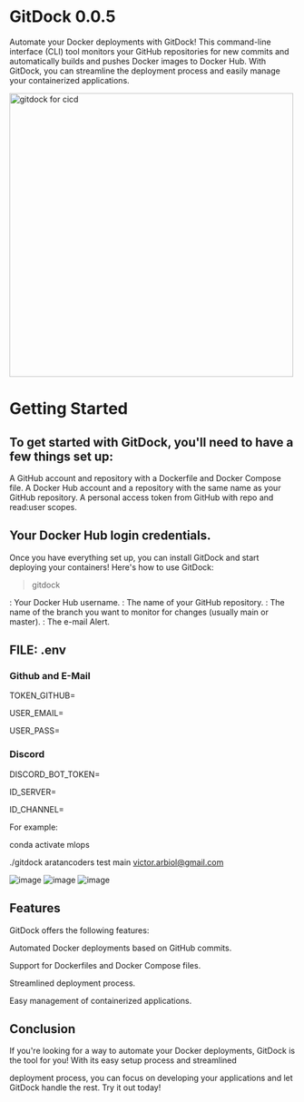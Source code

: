 
# GitDock 0.0.5
Automate your Docker deployments with GitDock! This command-line interface (CLI) tool monitors your GitHub repositories for new commits and automatically builds and pushes Docker images to Docker Hub. With GitDock, you can streamline the deployment process and easily manage your containerized applications.


<img src="https://miro.medium.com/v2/resize:fit:640/format:webp/1*YpIbJwWxQgNl2BEozZ4FZQ.png" alt="gitdock for cicd" width="500" height="500">

# Getting Started
## To get started with GitDock, you'll need to have a few things set up:

A GitHub account and repository with a Dockerfile and Docker Compose file.
A Docker Hub account and a repository with the same name as your GitHub repository.
A personal access token from GitHub with repo and read:user scopes.

## Your Docker Hub login credentials.
Once you have everything set up, you can install GitDock and start deploying your containers! Here's how to use GitDock:


> gitdock  <user> <repo> <branch> <email-alert>

<user>: Your Docker Hub username.
<repo>: The name of your GitHub repository.
<branch>: The name of the branch you want to monitor for changes (usually main or master).
<e-mail>: The e-mail Alert.

## FILE: .env


### Github and E-Mail ####

TOKEN_GITHUB=

USER_EMAIL=

USER_PASS=

### Discord ####

DISCORD_BOT_TOKEN=

ID_SERVER=

ID_CHANNEL=
  
For example:

conda activate mlops

./gitdock aratancoders test main victor.arbiol@gmail.com

![image](https://user-images.githubusercontent.com/4398830/233481957-25c77658-abab-4c02-a27f-250a901d4d25.png)
![image](https://user-images.githubusercontent.com/4398830/233482186-cbb173f7-635b-459a-a2d7-396cf46c5500.png)
![image](https://user-images.githubusercontent.com/4398830/233482379-d484e385-bc7d-455a-b8c1-ac506f0a1990.png)



## Features
GitDock offers the following features:

Automated Docker deployments based on GitHub commits.

Support for Dockerfiles and Docker Compose files.

Streamlined deployment process.

Easy management of containerized applications.

## Conclusion
If you're looking for a way to automate your Docker deployments, GitDock is the tool for you! With its easy setup process and streamlined 

deployment process, you can focus on developing your applications and let GitDock handle the rest. Try it out today!


